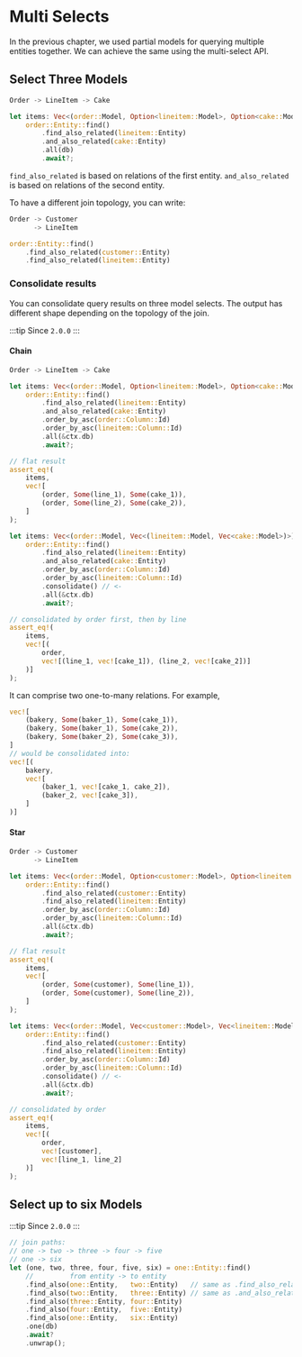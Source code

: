 # Multi Selects

In the previous chapter, we used partial models for querying multiple entities together. We can achieve the same using the multi-select API.

## Select Three Models

```rust
Order -> LineItem -> Cake
```

```rust
let items: Vec<(order::Model, Option<lineitem::Model>, Option<cake::Model>)> =
    order::Entity::find()
        .find_also_related(lineitem::Entity)
        .and_also_related(cake::Entity)
        .all(db)
        .await?;
```

`find_also_related` is based on relations of the first entity.
`and_also_related` is based on relations of the second entity.

To have a different join topology, you can write:

```rust
Order -> Customer
      -> LineItem
```

```rust
order::Entity::find()
    .find_also_related(customer::Entity)
    .find_also_related(lineitem::Entity)
```

### Consolidate results

You can consolidate query results on three model selects. The output has different shape depending on the topology of the join.

:::tip Since `2.0.0`
:::

#### Chain

```rust
Order -> LineItem -> Cake
```

```rust
let items: Vec<(order::Model, Option<lineitem::Model>, Option<cake::Model>)> =
    order::Entity::find()
        .find_also_related(lineitem::Entity)
        .and_also_related(cake::Entity)
        .order_by_asc(order::Column::Id)
        .order_by_asc(lineitem::Column::Id)
        .all(&ctx.db)
        .await?;

// flat result
assert_eq!(
    items,
    vec![
        (order, Some(line_1), Some(cake_1)),
        (order, Some(line_2), Some(cake_2)),
    ]
);

let items: Vec<(order::Model, Vec<(lineitem::Model, Vec<cake::Model>)>)> =
    order::Entity::find()
        .find_also_related(lineitem::Entity)
        .and_also_related(cake::Entity)
        .order_by_asc(order::Column::Id)
        .order_by_asc(lineitem::Column::Id)
        .consolidate() // <-
        .all(&ctx.db)
        .await?;

// consolidated by order first, then by line
assert_eq!(
    items,
    vec![(
        order,
        vec![(line_1, vec![cake_1]), (line_2, vec![cake_2])]
    )]
);
```

It can comprise two one-to-many relations. For example,

```rust
vec![
    (bakery, Some(baker_1), Some(cake_1)),
    (bakery, Some(baker_1), Some(cake_2)),
    (bakery, Some(baker_2), Some(cake_3)),
]
// would be consolidated into:
vec![(
    bakery,
    vec![
        (baker_1, vec![cake_1, cake_2]),
        (baker_2, vec![cake_3]),
    ]
)]
```

#### Star

```rust
Order -> Customer
      -> LineItem
```

```rust
let items: Vec<(order::Model, Option<customer::Model>, Option<lineitem::Model>)> =
    order::Entity::find()
        .find_also_related(customer::Entity)
        .find_also_related(lineitem::Entity)
        .order_by_asc(order::Column::Id)
        .order_by_asc(lineitem::Column::Id)
        .all(&ctx.db)
        .await?;

// flat result
assert_eq!(
    items,
    vec![
        (order, Some(customer), Some(line_1)),
        (order, Some(customer), Some(line_2)),
    ]
);

let items: Vec<(order::Model, Vec<customer::Model>, Vec<lineitem::Model>)> =
    order::Entity::find()
        .find_also_related(customer::Entity)
        .find_also_related(lineitem::Entity)
        .order_by_asc(order::Column::Id)
        .order_by_asc(lineitem::Column::Id)
        .consolidate() // <-
        .all(&ctx.db)
        .await?;

// consolidated by order
assert_eq!(
    items,
    vec![(
        order,
        vec![customer],
        vec![line_1, line_2]
    )]
);
```

## Select up to six Models

:::tip Since `2.0.0`
:::

```rust
// join paths:
// one -> two -> three -> four -> five
// one -> six
let (one, two, three, four, five, six) = one::Entity::find()
    //         from entity -> to entity
    .find_also(one::Entity,   two::Entity)   // same as .find_also_related(two::Entity)
    .find_also(two::Entity,   three::Entity) // same as .and_also_related(three::Entity)
    .find_also(three::Entity, four::Entity)
    .find_also(four::Entity,  five::Entity)
    .find_also(one::Entity,   six::Entity)
    .one(db)
    .await?
    .unwrap();
```